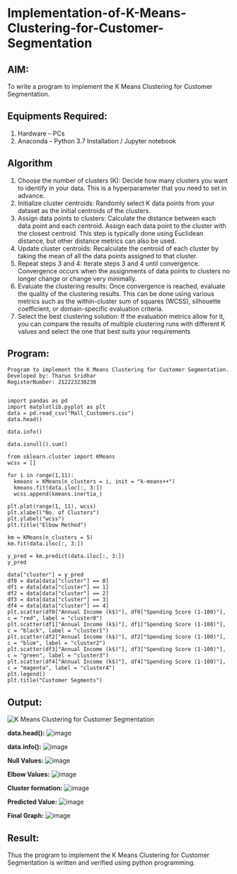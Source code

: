 # Implementation-of-K-Means-Clustering-for-Customer-Segmentation

## AIM:
To write a program to implement the K Means Clustering for Customer Segmentation.

## Equipments Required:
1. Hardware – PCs
2. Anaconda – Python 3.7 Installation / Jupyter notebook

## Algorithm
1. Choose the number of clusters (K): Decide how many clusters you want to identify in your data. This is a hyperparameter that you need to set in advance.
2. Initialize cluster centroids: Randomly select K data points from your dataset as the initial centroids of the clusters.
3. Assign data points to clusters: Calculate the distance between each data point and each centroid. Assign each data point to the cluster with the closest centroid. This step is typically done using Euclidean distance, but other distance metrics can also be used.
4. Update cluster centroids: Recalculate the centroid of each cluster by taking the mean of all the data points assigned to that cluster.
5. Repeat steps 3 and 4: Iterate steps 3 and 4 until convergence. Convergence occurs when the assignments of data points to clusters no longer change or change very minimally.
6. Evaluate the clustering results: Once convergence is reached, evaluate the quality of the clustering results. This can be done using various metrics such as the within-cluster sum of squares (WCSS), silhouette coefficient, or domain-specific evaluation criteria.
7. Select the best clustering solution: If the evaluation metrics allow for it, you can compare the results of multiple clustering runs with different K values and select the one that best suits your requirements
   
## Program:
```
Program to implement the K Means Clustering for Customer Segmentation.
Developed by: Tharun Sridhar
RegisterNumber: 212223230230  
```
```

import pandas as pd
import matplotlib.pyplot as plt
data = pd.read_csv("Mall_Customers.csv")
data.head()

data.info()

data.isnull().sum()

from sklearn.cluster import KMeans
wcss = []

for i in range(1,11):
  kmeans = KMeans(n_clusters = i, init = "k-means++")
  kmeans.fit(data.iloc[:, 3:])
  wcss.append(kmeans.inertia_)
  
plt.plot(range(1, 11), wcss)
plt.xlabel("No. of Clusters")
plt.ylabel("wcss")
plt.title("Elbow Method")

km = KMeans(n_clusters = 5)
km.fit(data.iloc[:, 3:])

y_pred = km.predict(data.iloc[:, 3:])
y_pred

data["cluster"] = y_pred
df0 = data[data["cluster"] == 0]
df1 = data[data["cluster"] == 1]
df2 = data[data["cluster"] == 2]
df3 = data[data["cluster"] == 3]
df4 = data[data["cluster"] == 4]
plt.scatter(df0["Annual Income (k$)"], df0["Spending Score (1-100)"], c = "red", label = "cluster0")
plt.scatter(df1["Annual Income (k$)"], df1["Spending Score (1-100)"], c = "black", label = "cluster1")
plt.scatter(df2["Annual Income (k$)"], df2["Spending Score (1-100)"], c = "blue", label = "cluster2")
plt.scatter(df3["Annual Income (k$)"], df3["Spending Score (1-100)"], c = "green", label = "cluster3")
plt.scatter(df4["Annual Income (k$)"], df4["Spending Score (1-100)"], c = "magenta", label = "cluster4")
plt.legend()
plt.title("Customer Segments")
```

## Output:
![K Means Clustering for Customer Segmentation](sam.png)

**data.head():**
![image](https://github.com/user-attachments/assets/2e2f1b8e-00cf-4780-a6a8-3fc8daed4a02)

**data.info():**
![image](https://github.com/user-attachments/assets/f6124644-f366-441f-bbfc-7e2164be8b6a)

**Null Values:**
![image](https://github.com/user-attachments/assets/5cbbd9bb-5ef5-489f-8818-adc5e16580e1)

**Elbow Values:**
![image](https://github.com/user-attachments/assets/aa18e6a9-ce70-4183-b94b-67759d1a580c)

**Cluster formation:**
![image](https://github.com/user-attachments/assets/d0fe7a71-7482-4443-ba76-13c2266c456b)

**Predicted Value:**
![image](https://github.com/user-attachments/assets/cd65875a-a4e1-47ba-96a7-1677e7ce8e28)

**Final Graph:**
![image](https://github.com/user-attachments/assets/0e7cbed5-3966-4e06-ac53-6e8d1a093e5c)


## Result:
Thus the program to implement the K Means Clustering for Customer Segmentation is written and verified using python programming.
